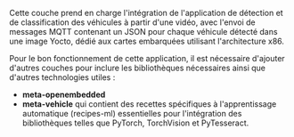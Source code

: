 Cette couche prend en charge l'intégration de l'application de détection et de classification des véhicules à partir d'une vidéo, avec l'envoi de messages MQTT contenant un JSON pour chaque véhicule détecté dans une image Yocto, dédié aux cartes embarquées utilisant l'architecture x86.

Pour le bon fonctionnement de cette application, il est nécessaire d'ajouter d'autres couches pour inclure les bibliothèques nécessaires ainsi que d'autres technologies utiles :

   - **meta-openembedded**
   - **meta-vehicle** qui contient des recettes spécifiques à l'apprentissage automatique (recipes-ml) essentielles pour l'intégration des bibliothèques telles que PyTorch, TorchVision et PyTesseract.
